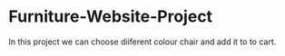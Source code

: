 # Furniture-Website-Project
In this project we can choose diiferent colour chair and add it to to cart.
